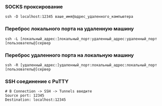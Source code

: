 ### SOCKS проксирование
```
ssh -D localhost:12345 ваше_имя@адрес_удаленного_компьютера
```

### Переброс локального порта на удаленную машину
```
ssh -L [локальный_адрес:]локальный_порт:удаленный_адрес:удаленный_порт [пользователь@]сервер
```

### Переброс удаленного порта на локальную машину
```
ssh -R [удаленный_адрес:]удаленный_порт:локальный_адрес:локальный_порт [пользователь@]сервер
```

### SSH соединение с PuTTY
```
# В Connection -> SSH -> Tunnels введите
Source port: 12345
Destination: localhost:12345
```
